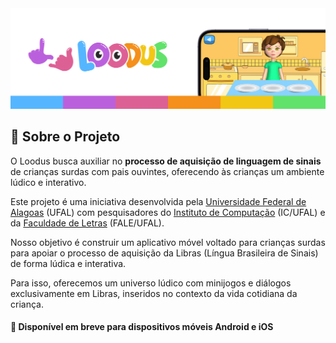 <img alt="Main project cover" src=".github/cover.png" alt="Loodus">

## 👋 Sobre o Projeto

O Loodus busca auxiliar no **processo de aquisição de linguagem de sinais** de crianças surdas com pais ouvintes, oferecendo às crianças um ambiente lúdico e interativo.

Este projeto é uma iniciativa desenvolvida pela [Universidade Federal de Alagoas](https://ufal.br/) (UFAL) com pesquisadores do [Instituto de Computação](https://ic.ufal.br/pt-br) (IC/UFAL) e da [Faculdade de Letras](https://fale.ufal.br/) (FALE/UFAL).

Nosso objetivo é construir um aplicativo móvel voltado para crianças surdas para apoiar o processo de aquisição da Libras (Língua Brasileira de Sinais) de forma lúdica e interativa.

Para isso, oferecemos um universo lúdico com minijogos e diálogos exclusivamente em Libras, inseridos no contexto da vida cotidiana da criança.

#### 🧭 Disponível em breve para dispositivos móveis Android e iOS
